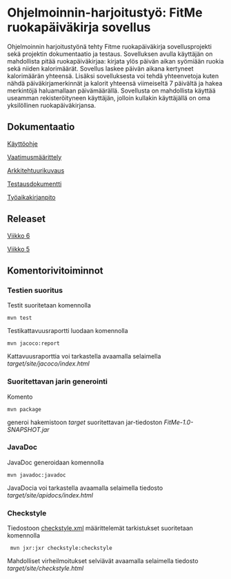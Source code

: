 
# <h1>Ohjelmoinnin-harjoitustyö: FitMe ruokapäiväkirja sovellus
Ohjelmoinnin harjoitustyönä tehty Fitme ruokapäiväkirja sovellusprojekti sekä projektin dokumentaatio ja testaus. Sovelluksen avulla käyttäjän on mahdollista pitää ruokapäiväkirjaa: kirjata ylös päivän aikan syömiään ruokia sekä niiden kalorimäärät. Sovellus laskee päivän aikana kertyneet kalorimäärän yhteensä. Lisäksi sovelluksesta voi tehdä yhteenvetoja kuten nähdä päiväkirjamerkinnät ja kalorit yhteensä viimeiseltä 7 päivältä ja hakea merkintöjä haluamallaan päivämäärällä. Sovellusta on mahdollista käyttää useamman rekisteröityneen käyttäjän, jolloin kullakin käyttäjällä on oma yksilöllinen ruokapäiväkirjansa.

## <h2>Dokumentaatio

[Käyttöohje](https://github.com/vsvala/otm-harjoitustyo/blob/master/dokumentaatio/kayttoohje.md)

[Vaatimusmäärittely](https://github.com/vsvala/otm-harjoitustyo/blob/master/dokumentaatio/vaatimusm%C3%A4%C3%A4rittely.md)

[Arkkitehtuurikuvaus](https://github.com/vsvala/otm-harjoitustyo/blob/master/dokumentaatio/arkkitehtuurikuvaus.md)

[Testausdokumentti](https://github.com/vsvala/otm-harjoitustyo/blob/master/dokumentaatio/testaus.md)

[Työaikakirjanpito](https://github.com/vsvala/otm-harjoitustyo/blob/master/dokumentaatio/ty%C3%B6aikakirjanpito)

## Releaset
[Viikko 6](https://github.com/vsvala/otm-harjoitustyo/releases/tag/viikko6)

[Viikko 5](https://github.com/vsvala/otm-harjoitustyo/releases/tag/viikko5)

## <h2>Komentorivitoiminnot

### Testien suoritus

Testit suoritetaan komennolla

```
mvn test
```

Testikattavuusraportti luodaan komennolla

```
mvn jacoco:report
```

Kattavuusraporttia voi tarkastella avaamalla selaimella _target/site/jacoco/index.html_


### Suoritettavan jarin generointi

Komento

```
mvn package
```

generoi hakemistoon _target_ suoritettavan jar-tiedoston _FitMe-1.0-SNAPSHOT.jar_

### JavaDoc

JavaDoc generoidaan komennolla

```
mvn javadoc:javadoc
```

JavaDocia voi tarkastella avaamalla selaimella tiedosto _target/site/apidocs/index.html_

### Checkstyle

Tiedostoon [checkstyle.xml](https://github.com/mluukkai/FitMe/blob/master/checkstyle.xml) määrittelemät tarkistukset suoritetaan komennolla

```
 mvn jxr:jxr checkstyle:checkstyle
```

Mahdolliset virheilmoitukset selviävät avaamalla selaimella tiedosto _target/site/checkstyle.html_
